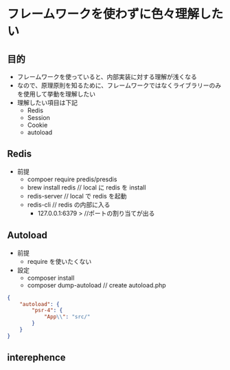 # フレームワークを使わずに色々理解したい

## 目的

- フレームワークを使っていると、内部実装に対する理解が浅くなる
- なので、原理原則を知るために、フレームワークではなくライブラリーのみを使用して挙動を理解したい
- 理解したい項目は下記
  - Redis
  - Session
  - Cookie
  - autoload

## Redis

- 前提
  - compoer require predis/presdis
  - brew install redis // local に redis を install
  - redis-server // local で redis を起動
  - redis-cli // redis の内部に入る
    - 127.0.0.1:6379 > //ポートの割り当てが出る

## Autoload

- 前提
  - require を使いたくない
- 設定
  - composer install
  - composer dump-autoload // create autoload.php

```composer.json
{
    "autoload": {
        "psr-4": {
            "App\\": "src/"
        }
    }
}
```

## interephence
